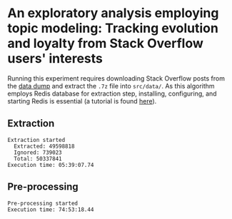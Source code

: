 # An exploratory analysis employing topic modeling: Tracking evolution and loyalty from Stack Overflow users' interests


Running this experiment requires downloading Stack Overflow posts from the [data dump](https://archive.org/download/stackexchange/stackoverflow.com-Posts.7z) and extract the `.7z` file into ```src/data/```. As this algorithm employs Redis database for extraction step, installing, configuring, and starting Redis is essential (a tutorial is found [here](https://redis.io/topics/quickstart)).

## Extraction

```
Extraction started
  Extracted: 49598818
  Ignored: 739023
  Total: 50337841
Execution time: 05:39:07.74
```

## Pre-processing

```
Pre-processing started
Execution time: 74:53:18.44
```